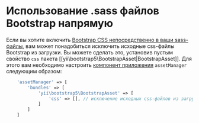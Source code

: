 Использование .sass файлов Bootstrap напрямую
=============================================

Если вы хотите включить [Bootstrap CSS непосредственно в ваши sass-файлы](http://getbootstrap.com/getting-started/#customizing), вам может понадобиться исключить исходные css-файлы Bootstrap из загрузки. Вы можете сделать это, установив пустым свойство `css` пакета [[yii\bootstrap5\BootstrapAsset|BootstrapAsset]]. Для этого вам необходимо настроить [компонент приложения](https://github.com/yiisoft/yii2/blob/master/docs/guide/structure-application-components.md) `assetManager` следующим образом:

```php
    'assetManager' => [
        'bundles' => [
            'yii\bootstrap5\BootstrapAsset' => [
                'css' => [], // исключение исходных css-файлов из загрузки
            ]
        ]
    ]
```

